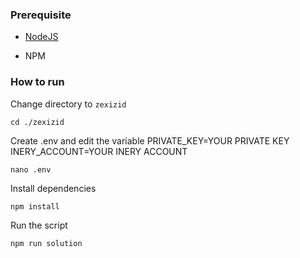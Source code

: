 ### Prerequisite

- [NodeJS](https://nodejs.org/en/)

- NPM



### How to run

Change directory to ```zexizid```

```shell
cd ./zexizid
```

Create .env and edit the variable
PRIVATE_KEY=YOUR PRIVATE KEY
INERY_ACCOUNT=YOUR INERY ACCOUNT

```shell
nano .env
```

Install dependencies

```shell
npm install
```

Run the script

```
npm run solution
```
